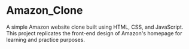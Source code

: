 # Amazon_Clone
A simple Amazon website clone built using HTML, CSS, and JavaScript. This project replicates the front-end design of Amazon's homepage for learning and practice purposes.
